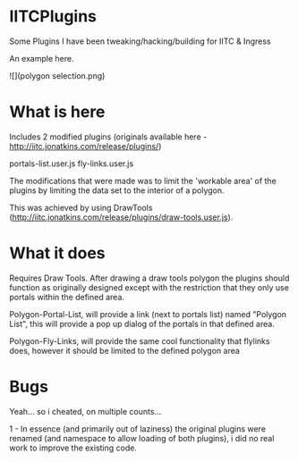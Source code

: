 IITCPlugins
===========

Some Plugins I have been tweaking/hacking/building for IITC & Ingress

An example here.

![](polygon selection.png)

What is here
===========
Includes 2 modified plugins (originals available here - http://iitc.jonatkins.com/release/plugins/)

portals-list.user.js
fly-links.user.js


The modifications that were made was to limit the 'workable area' of the plugins by limiting the data set to the interior of a polygon.

This was achieved by using DrawTools (http://iitc.jonatkins.com/release/plugins/draw-tools.user.js).


What it does
===========

Requires Draw Tools.
After drawing a draw tools polygon the plugins should function as originally designed except with the restriction that they only use portals within the defined area.

Polygon-Portal-List, will provide a link (next to portals list) named "Polygon List", this will provide a pop up dialog of the portals in that defined area.

Polygon-Fly-Links, will provide the same cool functionality that flylinks does, however it should be limited to the defined polygon area

Bugs
===========
Yeah... so i cheated, on multiple counts...

1 - In essence (and primarily out of laziness) the original plugins were renamed (and namespace to allow loading of both plugins), i did no real work to improve the existing code.
